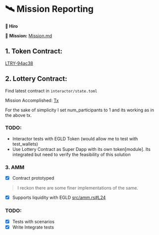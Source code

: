 # 🛰️ Mission Reporting

**👤 Hiro**

📜 **Mission:** [Mission.md](./Mission.md)

## 1. Token Contract:

[LTRY-94ac38](https://devnet-explorer.multiversx.com/tokens/LTRY-94ac38)

## 2. Lottery Contract:

Find latest contract in `interactor/state.toml`

Mission
Accomplished: [Tx](https://devnet-explorer.multiversx.com/transactions/49dd0c9d51dc78627d700bc2e23cfe9ef17d3e0b85b6ab1185405a8a9fe61e2d)

For the sake of simplicity I set num_participants to 1 and its working as in the above tx.

### TODO:

- Interactor tests with EGLD Token (would allow me to test with test_wallets)
- Use Lottery Contract as Super Dapp with its own token[module]. Its integrated but need to verify the feasibility of
  this solution

### 3. AMM

- [x] Contract prototyped

> I reckon there are some finer implementations of the same.

- [x] Supports liquidity with EGLD [src/amm.rs#L24](src/amm.rs#L24)

### TODO:

- [x] Tests with scenarios
- [x] Write Integrate tests